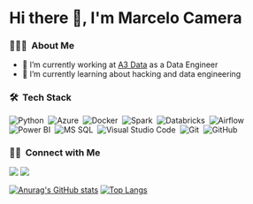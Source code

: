 # Hi there 🤘, I'm Marcelo Camera

### 👨🏻‍💻 &nbsp;About Me
- 🔭 I’m currently working at [A3 Data](https://www.a3data.com.br/) as a Data Engineer
- 🌱 I’m currently learning about hacking and data engineering

### 🛠 &nbsp;Tech Stack
![Python](https://img.shields.io/badge/-Python-05122A?style=flat&logo=python)&nbsp;
![Azure](https://img.shields.io/badge/-Azure-05122A?style=flat&logo=azuredevops&logoColor=blue)&nbsp;
![Docker](https://img.shields.io/badge/-Docker-05122A?style=flat&logo=docker&logoColor=blue)&nbsp;
![Spark](https://img.shields.io/badge/-Spark-05122A?style=flat&logo=apachespark&logoColor=red)&nbsp;
![Databricks](https://img.shields.io/badge/Databricks-05122A?style=flat&logo=databricks&logoColor=red)&nbsp;
![Airflow](https://img.shields.io/badge/-Airflow-05122A?style=flat&logo=apacheairflow&logoColor=white)&nbsp;
![Power BI](https://img.shields.io/badge/-PowerBI-05122A?style=flat&logo=powerbi&logoColor=yellow)&nbsp;
![MS SQL](https://img.shields.io/badge/MSSQL-05122A?style=flat&logo=microsoftsqlserver&logoColor=blue)&nbsp;
![Visual Studio Code](https://img.shields.io/badge/-Visual%20Studio%20Code-05122A?style=flat&logo=visual-studio-code&logoColor=blue)&nbsp;
![Git](https://img.shields.io/badge/-Git-05122A?style=flat&logo=git)&nbsp;
![GitHub](https://img.shields.io/badge/-GitHub-05122A?style=flat&logo=github)&nbsp;

### 🤝🏻 &nbsp;Connect with Me
<a href="https://linkedin.com/in/marcelocamera"><img src="https://img.shields.io/badge/-Marcelo Camera-0077B5?style=flat&logo=Linkedin&logoColor=white"/></a>
<a href="mailto:mcamera911@gmail.com"><img src="https://img.shields.io/badge/-mcamera911@gmail.com-D14836?style=flat&logo=Gmail&logoColor=white"/></a>

[![Anurag's GitHub stats](https://github-readme-stats.vercel.app/api?username=mcamera&hide=prs,issues,contribs&show_icons=true&bg_color=90,ffffff,7a97cc)](https://github.com/anuraghazra/github-readme-stats) [![Top Langs](https://github-readme-stats.vercel.app/api/top-langs/?username=mcamera&layout=compact&bg_color=90,ffffff,7a97cc)](https://github.com/anuraghazra/github-readme-stats)
